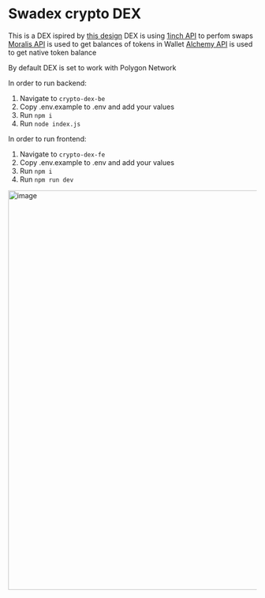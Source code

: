 # Swadex crypto DEX

This is a DEX ispired by [this design](https://www.figma.com/community/file/967630892045389378)
DEX is using [1inch API](https://portal.1inch.dev/) to perfom swaps
[Moralis API](https://docs.moralis.io/) is used to get balances of tokens in Wallet
[Alchemy API](https://dashboard.alchemy.com/) is used to get native token balance

By default DEX is set to work with Polygon Network

In order to run backend:
1. Navigate to `crypto-dex-be`
2. Copy .env.example to .env and add your values
3.  Run ```npm i```
4. Run ```node index.js```

In order to run frontend:
1. Navigate to `crypto-dex-fe`
2. Copy .env.example to .env and add your values
3. Run ```npm i```
4. Run ```npm run dev```

<img width="809" alt="image" src="https://github.com/aveandrian/swadex-crypto-dex/assets/13519212/100d720d-4292-4984-93bf-65971831d0fa">
